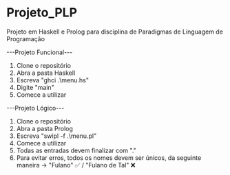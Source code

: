 # Projeto_PLP
Projeto em Haskell e Prolog para disciplina de Paradigmas de Linguagem de Programação

---Projeto Funcional---

1. Clone o repositório
2. Abra a pasta Haskell
3. Escreva "ghci .\menu.hs"
4. Digite "main"
5. Comece a utilizar

---Projeto Lógico---

1. Clone o repositório
2. Abra a pasta Prolog
3. Escreva "swipl -f .\menu.pl"
4. Comece a utilizar
5. Todas as entradas devem finalizar com "."
6. Para evitar erros, todos os nomes devem ser únicos, da seguinte maneira -> "Fulano" ✅ / "Fulano de Tal" ❌

